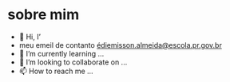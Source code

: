   # sobre mim  
- 👋 Hi, I’
-  meu emeil de contanto édiemisson.almeida@escola.pr.gov.br
- 🌱 I’m currently learning ...
- 💞️ I’m looking to collaborate on ...
- 📫 How to reach me ...

<!---
DIEIdapop/DIEIdapop is a ✨ special ✨ repository because its `README.md` (this file) appears on your GitHub profile.
You can click the Preview link to take a look at your changes.
--->
